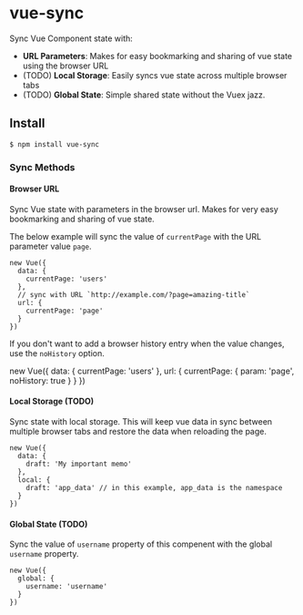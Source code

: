 # vue-sync

Sync Vue Component state with:

* **URL Parameters**:
  Makes for easy bookmarking and sharing of vue state using the browser URL
* (TODO) **Local Storage**:
  Easily syncs vue state across multiple browser tabs
* (TODO) **Global State**:
  Simple shared state without the Vuex jazz.

## Install

    $ npm install vue-sync
  
### Sync Methods

#### Browser URL

Sync Vue state with parameters in the browser url. Makes for very easy bookmarking and sharing of vue state.

The below example will sync the value of `currentPage` with the URL parameter value `page`.

    new Vue({
      data: {
        currentPage: 'users'
      },
      // sync with URL `http://example.com/?page=amazing-title`
      url: {
        currentPage: 'page'
      }
    })


If you don't want to add a browser history entry when the value changes, use the `noHistory` option.
  
  new Vue({
    data: {
      currentPage: 'users'
    },
    url: {
      currentPage: {
        param: 'page',
        noHistory: true
      }
    }
  })



#### Local Storage (TODO)

Sync state with local storage. This will keep vue data in sync between multiple browser tabs and restore the data when reloading the page.
    
    new Vue({
      data: {
        draft: 'My important memo'
      },
      local: {
        draft: 'app_data' // in this example, app_data is the namespace
      }
    })
    
#### Global State (TODO)

Sync the value of `username` property of this compenent with the global `username` property. 

    new Vue({
      global: {
        username: 'username'
      }
    })
